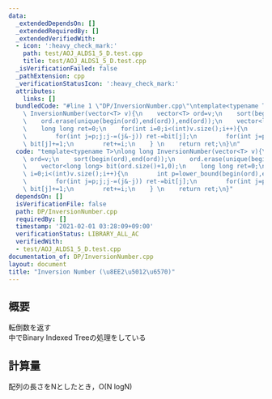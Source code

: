 ```yaml
---
data:
  _extendedDependsOn: []
  _extendedRequiredBy: []
  _extendedVerifiedWith:
  - icon: ':heavy_check_mark:'
    path: test/AOJ_ALDS1_5_D.test.cpp
    title: test/AOJ_ALDS1_5_D.test.cpp
  _isVerificationFailed: false
  _pathExtension: cpp
  _verificationStatusIcon: ':heavy_check_mark:'
  attributes:
    links: []
  bundledCode: "#line 1 \"DP/InversionNumber.cpp\"\ntemplate<typename T>\nlong long\
    \ InversionNumber(vector<T> v){\n    vector<T> ord=v;\n    sort(begin(ord),end(ord));\n\
    \    ord.erase(unique(begin(ord),end(ord)),end(ord));\n    vector<long long> bit(ord.size()+1,0);\n\
    \    long long ret=0;\n    for(int i=0;i<(int)v.size();i++){\n        int p=lower_bound(begin(ord),end(ord),v[i])-begin(ord)+1;\n\
    \        for(int j=p;j;j-=(j&-j)) ret-=bit[j];\n        for(int j=p;j<=(int)ord.size();j+=(j&-j))\
    \ bit[j]+=1;\n        ret+=i;\n    } \n    return ret;\n}\n"
  code: "template<typename T>\nlong long InversionNumber(vector<T> v){\n    vector<T>\
    \ ord=v;\n    sort(begin(ord),end(ord));\n    ord.erase(unique(begin(ord),end(ord)),end(ord));\n\
    \    vector<long long> bit(ord.size()+1,0);\n    long long ret=0;\n    for(int\
    \ i=0;i<(int)v.size();i++){\n        int p=lower_bound(begin(ord),end(ord),v[i])-begin(ord)+1;\n\
    \        for(int j=p;j;j-=(j&-j)) ret-=bit[j];\n        for(int j=p;j<=(int)ord.size();j+=(j&-j))\
    \ bit[j]+=1;\n        ret+=i;\n    } \n    return ret;\n}"
  dependsOn: []
  isVerificationFile: false
  path: DP/InversionNumber.cpp
  requiredBy: []
  timestamp: '2021-02-01 03:28:09+09:00'
  verificationStatus: LIBRARY_ALL_AC
  verifiedWith:
  - test/AOJ_ALDS1_5_D.test.cpp
documentation_of: DP/InversionNumber.cpp
layout: document
title: "Inversion Number (\u8EE2\u5012\u6570)"
---
```


## 概要  
転倒数を返す  
中でBinary Indexed Treeの処理をしている  


## 計算量  
配列の長さをNとしたとき，O(N logN)

